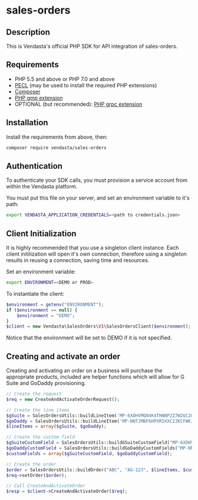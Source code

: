 # sales-orders

## Description

This is Vendasta's official PHP SDK for API integration of sales-orders.

## Requirements

- PHP 5.5 and above or PHP 7.0 and above
- [PECL](https://pecl.php.net/) (may be used to install the required PHP extensions)
- [Composer](https://getcomposer.org/)
- [PHP gmp extension](http://php.net/manual/en/book.gmp.php)
- OPTIONAL (but recommended): [PHP grpc extension](https://cloud.google.com/php/grpc)

## Installation

Install the requirements from above, then:

```bash
composer require vendasta/sales-orders
```

## Authentication

To authenticate your SDK calls, you must provision a service account from within the Vendasta platform.

You must put this file on your server, and set an environment variable to it's path:

```bash
export VENDASTA_APPLICATION_CREDENTIALS=<path to credentials.json>
```

## Client Initialization

It is highly recommended that you use a singleton client instance. Each client initilization will open it's own connection, therefore using a singleton results in reusing a connection, saving time and resources.

Set an environment variable:

```bash
export ENVIRONMENT=<DEMO or PROD> 
```

To instantiate the client:

```php
$environment = getenv("ENVIRONMENT");
if ($environment == null) {
    $environment = "DEMO";
}
$client = new Vendasta\SalesOrders\V1\SalesOrdersClient($environment);
```

Notice that the environment will be set to DEMO if it is not specified.

## Creating and activate an order

Creating and activating an order on a business will purchase the appropriate products, included are helper functions which will allow for G Suite and GoDaddy provisioning.

```php
// Create the request
$req = new CreateAndActivateOrderRequest();

// Create the line items
$gSuite = SalesOrdersUtils::buildLineItem('MP-6XDHVMQ84K4THNNP2Z7W2GC28VLHRC4Q');
$goDaddy = SalesOrdersUtils::buildLineItem('MP-NNTJMBF6HPXR5XXC2JKCFWKJ64VZLBFQ');
$lineItems = array($gSuite, $goDaddy);

// Create the custom field
$gSuiteCustomField = SalesOrdersUtils::buildGSuiteCustomField("MP-6XDHVMQ84K4THNNP2Z7W2GC28VLHRC4Q", 'testdomain123.com', 'adminusername', 'First', 'Last', 'example@email.com');
$goDaddyCustomField = SalesOrdersUtils::buildGoDaddyCustomFields("MP-NNTJMBF6HPXR5XXC2JKCFWKJ64VZLBFQ", "testdomain123.com", "example@email.com", "First", "Last", "3065555555", "example@email.com", "First", "Last");
$customFields = array($gSuiteCustomField, $goDaddyCustomField);

// Create the order
$order = SalesOrdersUtils::buildOrder("ABC", "AG-123", $lineItems, $customFields);
$req->setOrder($order);

// Call CreateAndActivateOrder
$resp = $client->CreateAndActivateOrder($req);
```
